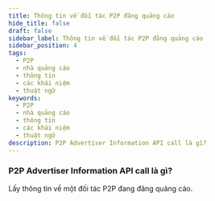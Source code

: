 ```yaml
---
title: Thông tin về đối tác P2P đăng quảng cáo
hide_title: false
draft: false
sidebar_label: Thông tin về đối tác P2P đăng quảng cáo
sidebar_position: 4
tags:
  - P2P
  - nhà quảng cáo
  - thông tin
  - các khái niệm
  - thuật ngữ
keywords:
  - P2P
  - nhà quảng cáo
  - thông tin
  - các khái niệm
  - thuật ngữ
description: P2P Advertiser Information API call là gì?
---
```


### P2P Advertiser Information API call là gì?

Lấy thông tin về một đối tác P2P đang đăng quảng cáo.
